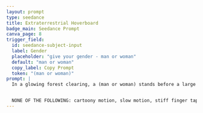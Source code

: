 ```yaml
---
layout: prompt
type: seedance
title: Extraterrestrial Hoverboard
badge_main: Seedance Prompt
canva_page: 8
trigger_field:
  id: seedance-subject-input
  label: Gender
  placeholder: "give your gender - man or woman"
  default: "man or woman"
  copy_label: Copy Prompt
  token: "(man or woman)"
prompt: |
  In a glowing forest clearing, a (man or woman) stands before a large floating neon “200” made of radiant magenta light. As he reaches out and touches the number, it instantly reacts—splitting apart in natural and realistic motion into hundreds of tiny glowing fragments that swirl around him like intelligent fireflies. The fragments form a vibrant holographic celebration: spirals of alien symbols, shimmering data streams, and bursts of luminous fractal geometry all synchronized in joyful motion. The ground briefly lights up with glowing circuits, forming a large alien emblem beneath him. The man’s eyes widen and he laughs with genuine delight, clearly surprised and honored by the display—a congratulatory experience designed by the alien civilization guiding his transformation. Natural and realistic motion throughout.


  NONE OF THE FOLLOWING: cartoony motion, slow motion, stiff finger tap, blank face, flickering glow, glitchy number effect, pixelation, robotic hand movement, disconnected particles, harsh light burst, jitter, awkward animation
---
```

